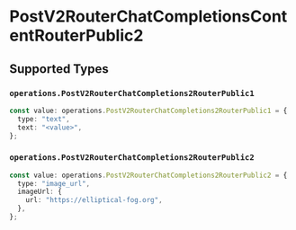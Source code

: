 # PostV2RouterChatCompletionsContentRouterPublic2


## Supported Types

### `operations.PostV2RouterChatCompletions2RouterPublic1`

```typescript
const value: operations.PostV2RouterChatCompletions2RouterPublic1 = {
  type: "text",
  text: "<value>",
};
```

### `operations.PostV2RouterChatCompletions2RouterPublic2`

```typescript
const value: operations.PostV2RouterChatCompletions2RouterPublic2 = {
  type: "image_url",
  imageUrl: {
    url: "https://elliptical-fog.org",
  },
};
```

